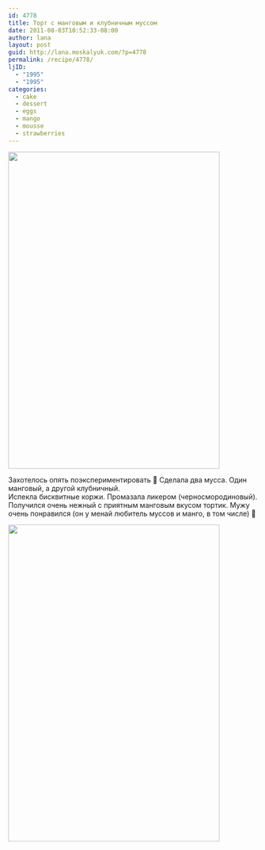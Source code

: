 ```yaml
---
id: 4778
title: Торт с манговым и клубничным муссом
date: 2011-08-03T10:52:33-08:00
author: lana
layout: post
guid: http://lana.moskalyuk.com/?p=4778
permalink: /recipe/4778/
ljID:
  - "1995"
  - "1995"
categories:
  - cake
  - dessert
  - eggs
  - mango
  - mousse
  - strawberries
---
```

<img loading="lazy" class="alignnone" title="cake" src="http://farm7.static.flickr.com/6148/5992301563_f648e864f2_z.jpg" alt="" width="427" height="640" />

Захотелось опять поэкспериментировать 🙂 Сделала два мусса. Один манговый, а другой клубничный.  
Испекла бисквитные коржи. Промазала ликером (черносмородиновый).  
Получился очень нежный с приятным манговым вкусом тортик. Мужу очень понравился (он у менай любитель муссов и манго, в том числе) 🙂

<img loading="lazy" class="alignnone" title="Cake" src="http://farm7.static.flickr.com/6128/5992861046_50e7733aa9_z.jpg" alt="" width="427" height="640" />